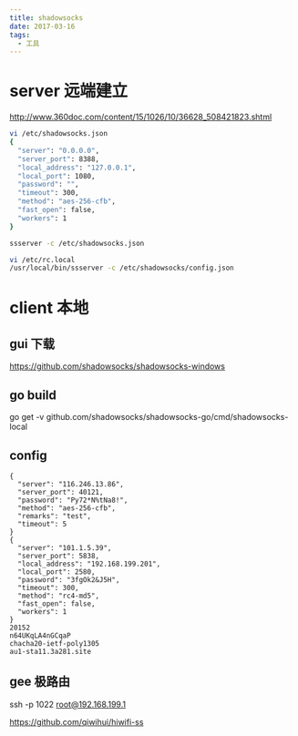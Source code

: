 ```yaml
---
title: shadowsocks
date: 2017-03-16
tags:
  - 工具
---
```


# server 远端建立

http://www.360doc.com/content/15/1026/10/36628_508421823.shtml

```sh
vi /etc/shadowsocks.json
{
  "server": "0.0.0.0",
  "server_port": 8388,
  "local_address": "127.0.0.1",
  "local_port": 1080,
  "password": "",
  "timeout": 300,
  "method": "aes-256-cfb",
  "fast_open": false,
  "workers": 1
}

ssserver -c /etc/shadowsocks.json

vi /etc/rc.local
/usr/local/bin/ssserver -c /etc/shadowsocks/config.json
```

# client 本地

## gui 下载

https://github.com/shadowsocks/shadowsocks-windows

## go build

go get -v github.com/shadowsocks/shadowsocks-go/cmd/shadowsocks-local

## config

```shell
{
  "server": "116.246.13.86",
  "server_port": 40121,
  "password": "Py72*N%tNa8!",
  "method": "aes-256-cfb",
  "remarks": "test",
  "timeout": 5
}
{
  "server": "101.1.5.39",
  "server_port": 5838,
  "local_address": "192.168.199.201",
  "local_port": 2580,
  "password": "3fgOk2&J5H",
  "timeout": 300,
  "method": "rc4-md5",
  "fast_open": false,
  "workers": 1
}
20152
n64UKqLA4nGCqaP
chacha20-ietf-poly1305
au1-sta11.3a281.site
```

## gee 极路由

ssh -p 1022 root@192.168.199.1

https://github.com/qiwihui/hiwifi-ss
